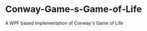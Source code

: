 Conway-Game-s-Game-of-Life
==========================

A WPF based implementation of Conway's Game of Life
